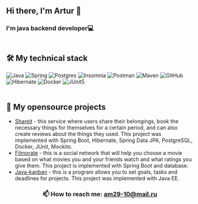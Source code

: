 ## Hi there, I'm Artur 👋
### I'm java backend developer💻<br><br>
  
## 🛠 My technical stack
  ![Java](https://img.shields.io/badge/java-%23ED8B00.svg?style=for-the-badge&logo=java&logoColor=white)
  ![Spring](https://img.shields.io/badge/spring-%236DB33F.svg?style=for-the-badge&logo=spring&logoColor=white)
  ![Postgres](https://img.shields.io/badge/postgres-%23316192.svg?style=for-the-badge&logo=postgresql&logoColor=white)
  ![Insomnia](https://img.shields.io/badge/Insomnia-C0C0C0?style=for-the-badge&logo=insomnia&logoColor=5849BE)
  ![Postman](https://img.shields.io/badge/Postman-FF6C37?style=for-the-badge&logo=postman&logoColor=white)
  ![Maven](https://img.shields.io/badge/Maven-FF0000?style=for-the-badge&logo=Apache%20Maven&logoColor=000000)
  ![GitHub](https://img.shields.io/badge/github-%23121011.svg?style=for-the-badge&logo=github&logoColor=white)
  ![Hibernate](https://img.shields.io/badge/Hibernate-BDB76B?style=for-the-badge&logo=Hibernate&logoColor=000000)
  ![Docker](https://img.shields.io/badge/Docker-2496ED?style=for-the-badge&logo=Docker&logoColor=FFFFFF)
  ![JUnit5](https://img.shields.io/badge/JUnit5-25A162?style=for-the-badge&logo=JUnit5&logoColor=FFFFFF)<br><br>

## 📂 My opensource projects

*   [Shareit](https://github.com/am29-10/java-shareit) - this service where users share their belongings, book the necessary things for themselves for a certain period, and can also create reviews about the things they used. This project was implemented with Spring Boot, Hibernate, Spring Data JPA, PostgreSQL, Docker, JUnit, Mockito.
*   [Filmorate](https://github.com/am29-10/java-filmorate) - this is a social network that will help you choose a movie based on what movies you and your friends watch and what ratings you give them. This project is implemented with Spring Boot and database.
*   [Java-kanban](https://github.com/am29-10/java-kanban) - this is a program allows you to set goals, tasks and deadlines for projects. This project was implemented with Java EE.
  
  <!--
## 📂Hobby Stack
  ![Basketball](https://img.shields.io/badge/🏀%20Basketball-A0522D?style=for-the-badge)
  ![Cycling](https://img.shields.io/badge/🚴%20Cycling-20B2AA?style=for-the-badge)
  ![Running](https://img.shields.io/badge/🏃%20Running-00008B?style=for-the-badge)
     -->
  
  <h3 align="center">📫 How to reach me: <a href='mailto:am29-10@mail.ru'>am29-10@mail.ru</a>
</p></h3>
  
  
  
